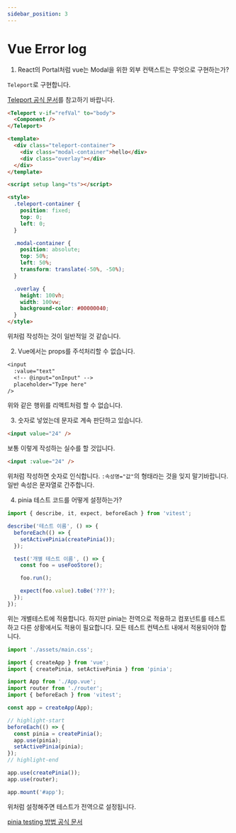 ```yaml
---
sidebar_position: 3
---
```


# Vue Error log

1. React의 Portal처럼 vue는 Modal을 위한 외부 컨택스트는 무엇으로 구현하는가?

`Teleport`로 구현합니다.

[Teleport 공식 문서](https://vuejs.org/guide/built-ins/teleport.html#basic-usage)를 참고하기 바랍니다.

```html title="view/ExamplePage.vue"
<Teleport v-if="refVal" to="body">
  <Component />
</Teleport>
```

```html title="ModalComponent.vue"
<template>
  <div class="teleport-container">
    <div class="modal-container">hello</div>
    <div class="overlay"></div>
  </div>
</template>

<script setup lang="ts"></script>

<style>
  .teleport-container {
    position: fixed;
    top: 0;
    left: 0;
  }

  .modal-container {
    position: absolute;
    top: 50%;
    left: 50%;
    transform: translate(-50%, -50%);
  }

  .overlay {
    height: 100vh;
    width: 100vw;
    background-color: #00000040;
  }
</style>
```

위처럼 작성하는 것이 일반적일 것 같습니다.

2. Vue에서는 props를 주석처리할 수 없습니다.

```txt
<input
  :value="text"
  <!-- @input="onInput" -->
  placeholder="Type here"
/>
```

위와 같은 행위를 리액트처럼 할 수 없습니다.

3. 숫자로 넣었는데 문자로 계속 판단하고 있습니다.

```html
<input value="24" />
```

보통 이렇게 작성하는 실수를 할 것입니다.

```html
<input :value="24" />
```

위처럼 작성하면 숫자로 인식합니다. `:속성명="값"`의 형태라는 것을 잊지 말기바랍니다. 일반 속성은 문자열로 간주합니다.

4. pinia 테스트 코드를 어떻게 설정하는가?

```ts
import { describe, it, expect, beforeEach } from 'vitest';

describe('테스트 이름', () => {
  beforeEach(() => {
    setActivePinia(createPinia());
  });

  test('개별 테스트 이름', () => {
    const foo = useFooStore();

    foo.run();

    expect(foo.value).toBe('???');
  });
});
```

위는 개별테스트에 적용합니다. 하지만 pinia는 전역으로 적용하고 컴포넌트를 테스트하고 다른 상황에서도 적용이 필요합니다. 모든 테스트 컨텍스트 내에서 적용되어야 합니다.

```ts title="main.ts"
import './assets/main.css';

import { createApp } from 'vue';
import { createPinia, setActivePinia } from 'pinia';

import App from './App.vue';
import router from './router';
import { beforeEach } from 'vitest';

const app = createApp(App);

// highlight-start
beforeEach(() => {
  const pinia = createPinia();
  app.use(pinia);
  setActivePinia(pinia);
});
// highlight-end

app.use(createPinia());
app.use(router);

app.mount('#app');
```

위처럼 설정해주면 테스트가 전역으로 설정됩니다.

[pinia testing 방법 공식 문서](https://pinia.vuejs.org/cookbook/testing.html#Unit-testing-a-store)
